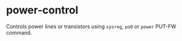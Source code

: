 # power-control
Controls power lines or transistors using `sysreg`, `po0` or `power` PUT-FW
command.
